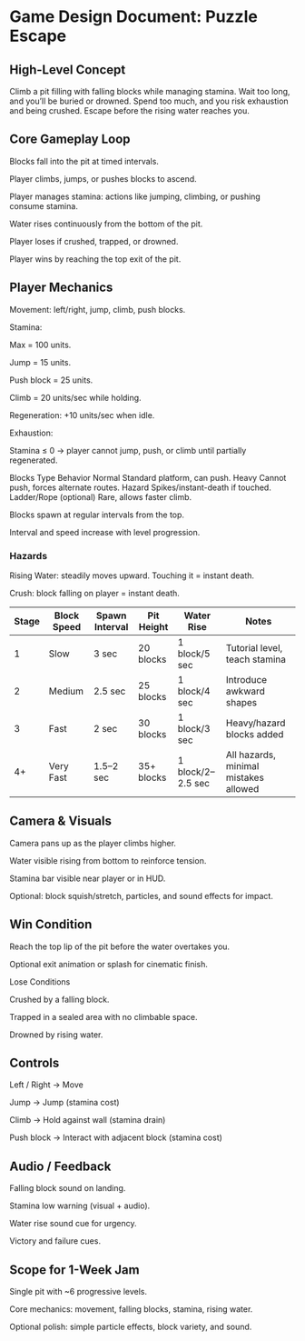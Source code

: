 # Game Design Document: Puzzle Escape

## High-Level Concept

Climb a pit filling with falling blocks while managing stamina. Wait too long, and you’ll be buried or drowned. Spend too much, and you
risk exhaustion and being crushed. Escape before the rising water reaches you.

## Core Gameplay Loop

Blocks fall into the pit at timed intervals.

Player climbs, jumps, or pushes blocks to ascend.

Player manages stamina: actions like jumping, climbing, or pushing consume stamina.

Water rises continuously from the bottom of the pit.

Player loses if crushed, trapped, or drowned.

Player wins by reaching the top exit of the pit.

## Player Mechanics

Movement: left/right, jump, climb, push blocks.

Stamina:

Max = 100 units.

Jump = 15 units.

Push block = 25 units.

Climb = 20 units/sec while holding.

Regeneration: +10 units/sec when idle.

Exhaustion:

Stamina ≤ 0 → player cannot jump, push, or climb until partially regenerated.

Blocks Type Behavior Normal Standard platform, can push. Heavy Cannot push, forces alternate routes. Hazard Spikes/instant-death if
touched. Ladder/Rope (optional) Rare, allows faster climb.

Blocks spawn at regular intervals from the top.

Interval and speed increase with level progression.

### Hazards

Rising Water: steadily moves upward. Touching it = instant death.

Crush: block falling on player = instant death.

| Stage | Block Speed | Spawn Interval | Pit Height | Water Rise        | Notes                                 |
| ----- | ----------- | -------------- | ---------- | ----------------- | ------------------------------------- |
| 1     | Slow        | 3 sec          | 20 blocks  | 1 block/5 sec     | Tutorial level, teach stamina         |
| 2     | Medium      | 2.5 sec        | 25 blocks  | 1 block/4 sec     | Introduce awkward shapes              |
| 3     | Fast        | 2 sec          | 30 blocks  | 1 block/3 sec     | Heavy/hazard blocks added             |
| 4+    | Very Fast   | 1.5–2 sec      | 35+ blocks | 1 block/2–2.5 sec | All hazards, minimal mistakes allowed |

## Camera & Visuals

Camera pans up as the player climbs higher.

Water visible rising from bottom to reinforce tension.

Stamina bar visible near player or in HUD.

Optional: block squish/stretch, particles, and sound effects for impact.

## Win Condition

Reach the top lip of the pit before the water overtakes you.

Optional exit animation or splash for cinematic finish.

Lose Conditions

Crushed by a falling block.

Trapped in a sealed area with no climbable space.

Drowned by rising water.

## Controls

Left / Right → Move

Jump → Jump (stamina cost)

Climb → Hold against wall (stamina drain)

Push block → Interact with adjacent block (stamina cost)

## Audio / Feedback

Falling block sound on landing.

Stamina low warning (visual + audio).

Water rise sound cue for urgency.

Victory and failure cues.

## Scope for 1-Week Jam

Single pit with ~6 progressive levels.

Core mechanics: movement, falling blocks, stamina, rising water.

Optional polish: simple particle effects, block variety, and sound.

